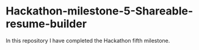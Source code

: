 # Hackathon-milestone-5-Shareable-resume-builder
In this repository I have completed the Hackathon fifth milestone.
